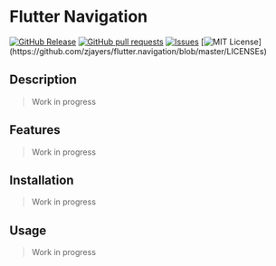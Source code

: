 # Flutter Navigation
[![GitHub Release](https://img.shields.io/github/release/zjayers/flutter.navigation.svg?style=flat)]()
[![GitHub pull requests](https://img.shields.io/github/issues-pr/zjayers/flutter.navigation.svg?style=flat)]()
[![Issues](https://img.shields.io/github/issues-raw/zjayers/flutter.navigation.svg?maxAge=25000)](https://github.com/zjayers/flutter.navigation/issues)
[![MIT License](https://img.shields.io/apm/l/atomic-ui.svg?)](https://github.com/zjayers/flutter.navigation/blob/master/LICENSEs)

## Description

> Work in progress

## Features

> Work in progress

## Installation

> Work in progress

## Usage

> Work in progress